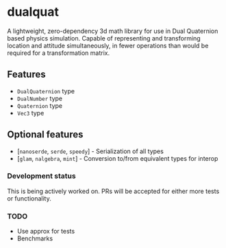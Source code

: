# dualquat

A lightweight, zero-dependency 3d math library for use in Dual Quaternion based physics simulation. Capable of representing and transforming location and attitude simultaneously, in fewer operations than would be required for a transformation matrix.

## Features
* `DualQuaternion` type
* `DualNumber` type
* `Quaternion` type
* `Vec3` type

## Optional features
- [`nanoserde`, `serde`, `speedy`] - Serialization of all types
- [`glam`, `nalgebra`, `mint`] - Conversion to/from equivalent types for interop

### Development status 
This is being actively worked on. PRs will be accepted for either more tests or functionality.

### TODO
- Use approx for tests
- Benchmarks